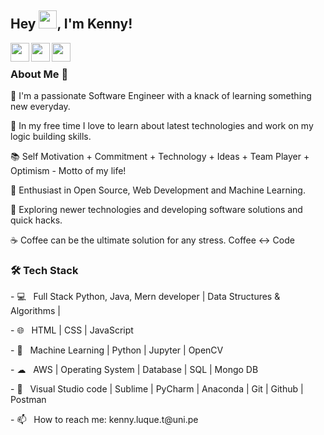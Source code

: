 

<!--
**Kenny2397/Kenny2397** is a ✨ _special_ ✨ repository because its `README.md` (this file) appears on your GitHub profile.


-->
## Hey <img src="https://github.com/TheDudeThatCode/TheDudeThatCode/blob/master/Assets/Hi.gif" width="29px">, I'm Kenny!
<a href="https://www.linkedin.com/in/kennyluquet">
  <img align="left" width="30px" src="https://cdn.jsdelivr.net/npm/simple-icons@v3/icons/linkedin.svg" style="background-color:white;" />
</a>
<a href="https://twitter.com/kennyluque23">
  <img align="left" width="30px" src="https://cdn.jsdelivr.net/npm/simple-icons@v3/icons/twitter.svg" />
</a>
<a href="mailto:kenny.luque.t@uni.pe">
  <img align="left" width="30px" src="https://cdn.jsdelivr.net/npm/simple-icons@v3/icons/gmail.svg" />
</a>
<!--<a href="#">
  <img align="left" width="30px" src="https://cdn.jsdelivr.net/npm/simple-icons@v3/icons/medium.svg" />
</a>-->
<br />

<!-- <p>
<p align="left"> <img src="https://komarev.com/ghpvc/?username=Nistha-tech&label=Profile%20views&color=0e75b6&style=flat" alt="Nistha-tech" /> </p>
</p> -->

<h3> About Me  🚀 </h3>
<p>
🔭 I'm a passionate Software Engineer with a knack of learning something new everyday.
</p><p>
📎 In my free time I love to learn about latest technologies and work on my logic building skills.
</p><p>
📚 Self Motivation + Commitment + Technology + Ideas + Team Player + Optimism - Motto of my life!
</p><p>
🌱 Enthusiast in Open Source, Web Development and Machine Learning.</p>
<p>
🤔 Exploring newer technologies and developing software solutions and quick hacks.</p>
<p>
☕ Coffee can be the ultimate solution for any stress. Coffee <-> Code </p>
  
<h3>🛠 Tech Stack</h3>
<p>
- 💻  &nbsp; Full Stack Python, Java, Mern developer | Data Structures & Algorithms | 
  </p><p>
- 🌐  &nbsp; HTML | CSS | JavaScript
  </p><p>
- 🐍  &nbsp; Machine Learning | Python | Jupyter | OpenCV
  </p><p>
- ☁  &nbsp; AWS | Operating System | Database | SQL | Mongo DB
  </p><p>
- 🔧  &nbsp; Visual Studio code | Sublime | PyCharm | Anaconda | Git | Github | Postman
  </p><p>
- 📫  &nbsp; How to reach me: kenny.luque.t@uni.pe
  </p>




